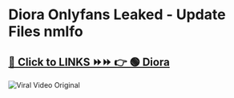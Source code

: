 
 # Diora Onlyfans Leaked - Update Files nmlfo

## <h2><a href="https://clipsfans.com/Diora&ref=git">🔗 Click to LINKS ⏩⏩ 👉 🟢 Diora </a></h2>

<a href="https://clipsfans.com/Diora&ref=git" rel="nofollow" data-target="animated-image.originalLink"><img src="https://i.ibb.co.com/xMMVF88/686577567.gif" alt="Viral Video Original" style="max-width: 100%; display: inline-block;" data-target="animated-image.originalImage"></a>

